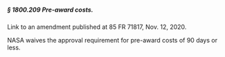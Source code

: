 ##### § 1800.209 Pre-award costs. #####

Link to an amendment published at 85 FR 71817, Nov. 12, 2020.

NASA waives the approval requirement for pre-award costs of 90 days or less.